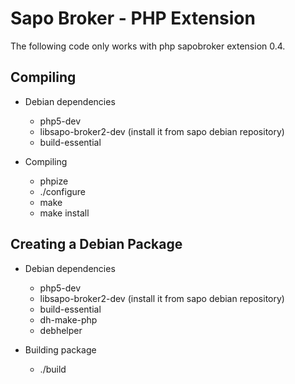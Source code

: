 # Sapo Broker - PHP Extension


The following code only works with php sapobroker extension 0.4.

## Compiling

- Debian dependencies
  * php5-dev
  * libsapo-broker2-dev (install it from sapo debian repository)
  * build-essential

- Compiling
  * phpize
  * ./configure
  * make
  * make install


## Creating a Debian Package

- Debian dependencies
  * php5-dev
  * libsapo-broker2-dev (install it from sapo debian repository)
  * build-essential
  * dh-make-php
  * debhelper
  
- Building package
  * ./build


